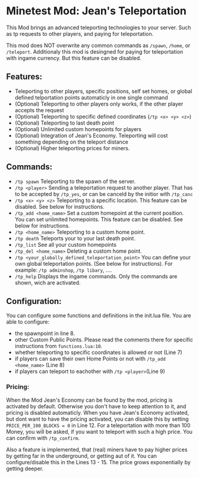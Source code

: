 # Minetest Mod: Jean's Teleportation

This Mod brings an advanced teleporting technologies to your server. Such as tp requests to other players, and paying for teleportation.

This mod does NOT overwrite any common commands as `/spawn`, `/home`, or `/teleport`. Additionaly this mod is desingned for paying for teleportation with ingame currency. But this feature can be disabled.

## Features:
- Teleporting to other players, specific positions, self set homes, or global defined telportation points automaticly in one single command
- (Optional) Teleporting to other players only works, if the other player accepts the request
- (Optional) Teleporting to specific defined coordinates (`/tp <x> <y> <z>`)
- (Optional) Teleporting to last death point
- (Optional) Unlimited custom homepoints for players
- (Optional) Integration of Jean's Economy. Teleporting will cost something depending on the teleport distance
- (Optional) Higher teleporting prices for miners.

## Commands:
- `/tp spawn` Teleporting to the spawn of the server.
- `/tp <player>` Sending a teleportation request to another player. That has to be accepted by `/tp_yes`, or can be canceld by the initior with `/tp_canc`
- `/tp <x> <y> <z>` Teleporting to a specific location. This feature can be disabled. See below for instructions.
- `/tp_add <home_name>` Set a custom homepoint at the current position. You can set unlimited homepoints. This feature can be disabled. See below for instructions.
- `/tp <home_name>` Teleporting to a custom home point.
- `/tp death` Teleports your to your last death point.
- `/tp_list` See all your custom homepoints
- `/tp_del <home_name>` Deleting a custom home point.
- `/tp <your_globally_defined_teleportation_point>` You can define your own global teleportation points. (See below for instructions). For example: `/tp adminshop`, `/tp libary`, ....
- `/tp_help` Displays the ingame commands. Only the commands are shown, wich are activated.

## Configuration:
You can configure some functions and definitions in the init.lua file. You are able to configure:
- the spawnpoint in line 8.
- other Custom Public Points. Please read the comments there for specific instructions from `functions.lua:10`.
- whether teleporting to specific coordinates is allowed or not (Line 7)
- if players can save their own Home Points or not with `/tp_add <home_name>` (Line 8)
- if players can teleport to eachother with `/tp <player>`(Line 9)

### Pricing:
When the Mod Jean's Economy can be found by the mod, pricing is activated by default. Otherwise you don't have to keep attention to it, and pricing is disabled automaticly. When you have Jean's Economy activated, but dont want to have the pricing activated, you can disable this by setting `PRICE_PER_100_BLOCKS = 0` in Line 12. For a teleportation with more than 100 Money, you will be asked, if you want to teleport with such a high price. You can confirm with `/tp_confirm`.

Also a feature is implemented, that (real) miners have to pay higher prices by getting far in the underground, or getting aut of it. You can configure/disable this in the Lines 13 - 15. The price grows exponentially by getting deeper.
